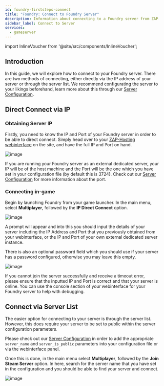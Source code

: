 ```yaml
---
id: foundry-firststeps-connect
title: "Foundry: Connect to Foundry Server"
description: Information about connecting to a Foundry server from ZAP-Hosting - ZAP-Hosting.com documentation
sidebar_label: Connect to Server
services:
  - gameserver
---
```


import InlineVoucher from '@site/src/components/InlineVoucher';

## Introduction

In this guide, we will explore how to connect to your Foundry server. There are two methods of connecting, either directly via the IP address of your server or through the server list. We recommend configurating the server to your likings beforehand, learn more about this through our [Server Configuration](foundry-configuration.md).

<InlineVoucher />

## Direct Connect via IP

### Obtaining Server IP

Firstly, you need to know the IP and Port of your Foundry server in order to be able to direct connect. Simply head over to your [ZAP-Hosting webinterface](https://zap-hosting.com/en/customer/) on the site, and have the full IP and Port on hand.

![image](https://screensaver01.zap-hosting.com/index.php/s/XmmnD2d9C3xm4SE/preview)

If you are running your Foundry server as an external dedicated server, your IP will be of the host machine and the Port will be the one which you have set in your configuration file (by default this is 3724). Check out our [Server Configuration](foundry-configuration.md) for more information about the port.

### Connecting in-game

Begin by launching Foundry from your game launcher. In the main menu, select **Multiplayer**, followed by the **IP Direct Connect** option.

![image](https://screensaver01.zap-hosting.com/index.php/s/KS9jQiZtgzfkfaW/preview)

A prompt will appear and into this you should input the details of your server including the IP Address and Port that you previously obtained from your webinterface, or the IP and Port of your own external dedicated server instance.

There is also an optional password field which you should use if your server has a password configured, otherwise you may leave this empty.

![image](https://screensaver01.zap-hosting.com/index.php/s/5kNMZyrkDwt9ZAy/preview)

If you cannot join the server successfully and receive a timeout error, please ensure that the inputted IP and Port is correct and that your server is online. You can use the console section of your webinterface for your Foundry server to help with debugging.

## Connect via Server List

The easier option for connecting to your server is through the server list. However, this does require your server to be set to public within the server configuration parameters. 

Please check out our [Server Configuration](foundry-configuration.md) in order to add the appropriate `server_name` and `server_is_public` parameters into your configuration file or via the webinterface panel.

Once this is done, in the main menu select **Multiplayer**, followed by the **Join Steam Server** option. In here, search for the server name that you have set in the configuration and you should be able to find your server and connect.

![image](https://screensaver01.zap-hosting.com/index.php/s/FfTPgx7Q6wbwn4g/preview)